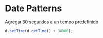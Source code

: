 # Date Patterns

Agregar 30 segundos a un tiempo predefinido

```javascript
d.setTime(d.getTime() + 30000);
```
